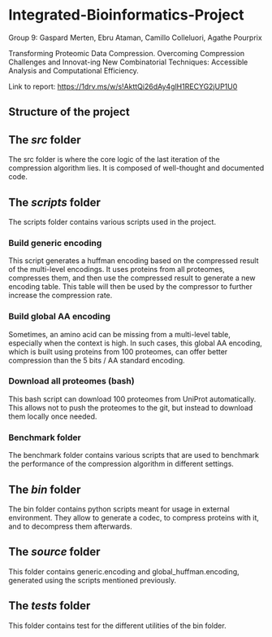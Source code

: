 # Integrated-Bioinformatics-Project

Group 9: Gaspard Merten, Ebru Ataman, Camillo Colleluori, Agathe Pourprix

Transforming Proteomic Data Compression.
Overcoming Compression Challenges and Innovat-ing New Combinatorial Techniques: Accessible Analysis and Computational
Efficiency.

Link to report: https://1drv.ms/w/s!AkttQi26dAy4glH1RECYG2jUP1U0

## Structure of the project

## The _src_ folder

The src folder is where the core logic of the last iteration of the
compression algorithm lies. It is composed of well-thought and documented
code.

## The _scripts_ folder

The scripts folder contains various scripts used in the project.

### Build generic encoding

This script generates a huffman encoding based on the compressed
result of the multi-level encodings. It uses proteins from all
proteomes, compresses them, and then use the compressed result
to generate a new encoding table. This table will then be used
by the compressor to further increase the compression rate.

### Build global AA encoding

Sometimes, an amino acid can be missing from a multi-level table, especially
when the context is high. In such cases, this global AA encoding, which is built
using proteins from 100 proteomes, can offer better compression than the 5 bits / AA
standard encoding.

### Download all proteomes (bash)

This bash script can download 100 proteomes from UniProt automatically.
This allows not to push the proteomes to the git, but instead to download them
locally once needed.

### Benchmark folder

The benchmark folder contains various scripts that are used to
benchmark the performance of the compression algorithm in different settings.

## The _bin_ folder

The bin folder contains python scripts meant for usage in external
environment. They allow to generate a codec, to compress proteins with it,
and to decompress them afterwards.

## The _source_ folder

This folder contains generic.encoding and global_huffman.encoding, generated
using the scripts mentioned previously.

## The _tests_ folder

This folder contains test for the different utilities of the bin folder.